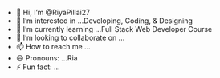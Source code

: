 - 👋 Hi, I’m @RiyaPillai27
- 👀 I’m interested in ...Developing, Coding, & Designing
- 🌱 I’m currently learning ...Full Stack Web Developer Course
- 💞️ I’m looking to collaborate on ...
- 📫 How to reach me ...
- 😄 Pronouns: ...Ria
- ⚡ Fun fact: ...

<!---
RiyaPillai27/RiyaPillai27 is a ✨ special ✨ repository because its `README.md` (this file) appears on your GitHub profile.
You can click the Preview link to take a look at your changes.
--->

